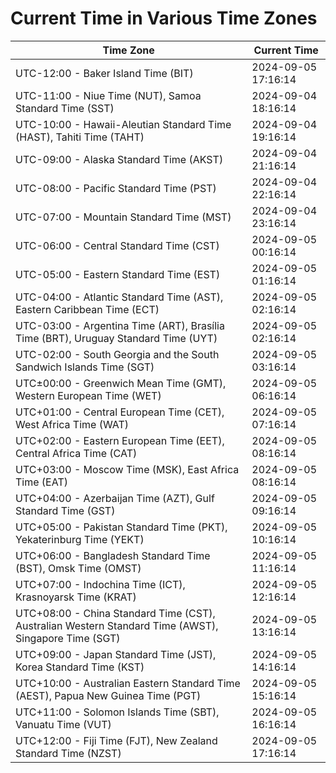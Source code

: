 # Current Time in Various Time Zones

| Time Zone | Current Time |
|-----------|--------------|
| UTC-12:00 - Baker Island Time (BIT) | 2024-09-05 17:16:14 |
| UTC-11:00 - Niue Time (NUT), Samoa Standard Time (SST) | 2024-09-04 18:16:14 |
| UTC-10:00 - Hawaii-Aleutian Standard Time (HAST), Tahiti Time (TAHT) | 2024-09-04 19:16:14 |
| UTC-09:00 - Alaska Standard Time (AKST) | 2024-09-04 21:16:14 |
| UTC-08:00 - Pacific Standard Time (PST) | 2024-09-04 22:16:14 |
| UTC-07:00 - Mountain Standard Time (MST) | 2024-09-04 23:16:14 |
| UTC-06:00 - Central Standard Time (CST) | 2024-09-05 00:16:14 |
| UTC-05:00 - Eastern Standard Time (EST) | 2024-09-05 01:16:14 |
| UTC-04:00 - Atlantic Standard Time (AST), Eastern Caribbean Time (ECT) | 2024-09-05 02:16:14 |
| UTC-03:00 - Argentina Time (ART), Brasília Time (BRT), Uruguay Standard Time (UYT) | 2024-09-05 02:16:14 |
| UTC-02:00 - South Georgia and the South Sandwich Islands Time (SGT) | 2024-09-05 03:16:14 |
| UTC±00:00 - Greenwich Mean Time (GMT), Western European Time (WET) | 2024-09-05 06:16:14 |
| UTC+01:00 - Central European Time (CET), West Africa Time (WAT) | 2024-09-05 07:16:14 |
| UTC+02:00 - Eastern European Time (EET), Central Africa Time (CAT) | 2024-09-05 08:16:14 |
| UTC+03:00 - Moscow Time (MSK), East Africa Time (EAT) | 2024-09-05 08:16:14 |
| UTC+04:00 - Azerbaijan Time (AZT), Gulf Standard Time (GST) | 2024-09-05 09:16:14 |
| UTC+05:00 - Pakistan Standard Time (PKT), Yekaterinburg Time (YEKT) | 2024-09-05 10:16:14 |
| UTC+06:00 - Bangladesh Standard Time (BST), Omsk Time (OMST) | 2024-09-05 11:16:14 |
| UTC+07:00 - Indochina Time (ICT), Krasnoyarsk Time (KRAT) | 2024-09-05 12:16:14 |
| UTC+08:00 - China Standard Time (CST), Australian Western Standard Time (AWST), Singapore Time (SGT) | 2024-09-05 13:16:14 |
| UTC+09:00 - Japan Standard Time (JST), Korea Standard Time (KST) | 2024-09-05 14:16:14 |
| UTC+10:00 - Australian Eastern Standard Time (AEST), Papua New Guinea Time (PGT) | 2024-09-05 15:16:14 |
| UTC+11:00 - Solomon Islands Time (SBT), Vanuatu Time (VUT) | 2024-09-05 16:16:14 |
| UTC+12:00 - Fiji Time (FJT), New Zealand Standard Time (NZST) | 2024-09-05 17:16:14 |
